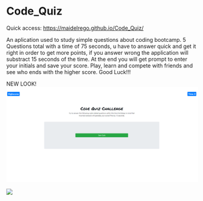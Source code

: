 # Code_Quiz

Quick access: https://maidelrego.github.io/Code_Quiz/

An aplication used to study simple questions about coding bootcamp.
5 Questions total with a time of 75 seconds, u have to answer quick and get it right in order to get more points, if you answer wrong the application will substract 15 seconds of the time.
At the end you will get prompt to enter your initials and save your score.
Play, learn and compete with friends and see who ends with the higher score.
Good Luck!!!

NEW LOOK!
![image](https://github.com/maidelrego/Code_Quiz/blob/master/screenshots/Capture.PNG)

![](gif.gif)
